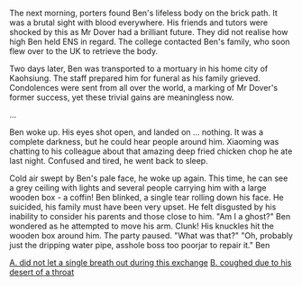 The next morning, porters found Ben's lifeless body on the brick path. It was a brutal sight with blood everywhere. His friends and tutors were shocked by this as Mr Dover had a brilliant future. They did not realise how high Ben held ENS in regard. The college contacted Ben's family, who soon flew over to the UK to retrieve the body.

Two days later, Ben was transported to a mortuary in his home city of Kaohsiung. The staff prepared him for funeral as his family grieved. Condolences were sent from all over the world, a marking of Mr Dover's former success, yet these trivial gains are meaningless now. 

...

Ben woke up. His eyes shot open, and landed on ... nothing. It was a complete darkness, but he could hear people around him. Xiaoming was chatting to his colleague about that amazing deep fried chicken chop he ate last night. Confused and tired, he went back to sleep.

Cold air swept by Ben's pale face, he woke up again. This time, he can see a grey ceiling with lights and several people carrying him with a large wooden box - a coffin! Ben blinked, a single tear rolling down his face. He suicided, his family must have been very upset. He felt disgusted by his inability to consider his parents and those close to him. "Am I a ghost?" Ben wondered as he attempted to move his arm. Clunk! His knuckles hit the wooden box around him. The party paused. "What was that?" "Oh, probably just the dripping water pipe, asshole boss too poorjar to repair it." Ben

[A. did not let a single breath out during this exchange](glorytodover.md)
[B. coughed due to his desert of a throat](testsubject.md)

